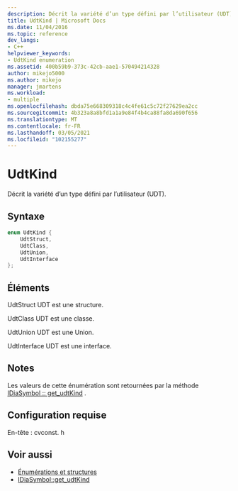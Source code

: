 ```yaml
---
description: Décrit la variété d’un type défini par l’utilisateur (UDT).
title: UdtKind | Microsoft Docs
ms.date: 11/04/2016
ms.topic: reference
dev_langs:
- C++
helpviewer_keywords:
- UdtKind enumeration
ms.assetid: 400b59b9-373c-42cb-aae1-570494214328
author: mikejo5000
ms.author: mikejo
manager: jmartens
ms.workload:
- multiple
ms.openlocfilehash: dbda75e668309318c4c4fe61c5c72f27629ea2cc
ms.sourcegitcommit: 4b323a8a8bfd1a1a9e84f4b4ca88fa8da690f656
ms.translationtype: MT
ms.contentlocale: fr-FR
ms.lasthandoff: 03/05/2021
ms.locfileid: "102155277"
---
```

# <a name="udtkind"></a>UdtKind
Décrit la variété d’un type défini par l’utilisateur (UDT).

## <a name="syntax"></a>Syntaxe

```C++
enum UdtKind {
    UdtStruct,
    UdtClass,
    UdtUnion,
    UdtInterface
};
```

## <a name="elements"></a>Éléments
UdtStruct UDT est une structure.

UdtClass UDT est une classe.

UdtUnion UDT est une Union.

UdtInterface UDT est une interface.

## <a name="remarks"></a>Notes
Les valeurs de cette énumération sont retournées par la méthode [IDiaSymbol :: get_udtKind](../../debugger/debug-interface-access/idiasymbol-get-udtkind.md) .

## <a name="requirements"></a>Configuration requise
En-tête : cvconst. h

## <a name="see-also"></a>Voir aussi
- [Énumérations et structures](../../debugger/debug-interface-access/enumerations-and-structures.md)
- [IDiaSymbol::get_udtKind](../../debugger/debug-interface-access/idiasymbol-get-udtkind.md)
